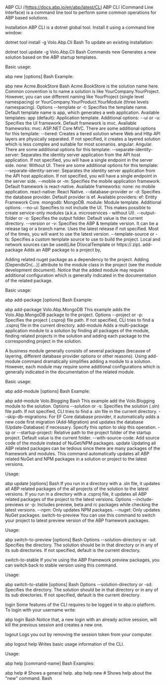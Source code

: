 ABP CLI   //https://docs.abp.io/en/abp/latest/CLI
ABP CLI (Command Line Interface) is a command line tool to perform some common operations for ABP based solutions.

Installation
ABP CLI is a dotnet global tool. Install it using a command line window:

dotnet tool install -g Volo.Abp.Cli
Bash
To update an existing installation:

dotnet tool update -g Volo.Abp.Cli
Bash
Commands
new
Generates a new solution based on the ABP startup templates.

Basic usage:

abp new <solution-name> [options]
Bash
Example:

abp new Acme.BookStore
Bash
Acme.BookStore is the solution name here.
Common convention is to name a solution is like YourCompany.YourProject. However, you can use different naming like YourProject (single level namespacing) or YourCompany.YourProduct.YourModule (three levels namespacing).
Options
--template or -t: Specifies the template name. Default template name is app, which generates a web application. Available templates:
app (default): Application template. Additional options:
--ui or -u: Specifies the UI framework. Default framework is mvc. Available frameworks:
mvc: ASP.NET Core MVC. There are some additional options for this template:
--tiered: Creates a tiered solution where Web and Http API layers are physically separated. If not specified, it creates a layered solution which is less complex and suitable for most scenarios.
angular: Angular. There are some additional options for this template:
--separate-identity-server: Separates the identity server application from the API host application. If not specified, you will have a single endpoint in the server side.
none: Without UI. There are some additional options for this template:
--separate-identity-server: Separates the identity server application from the API host application. If not specified, you will have a single endpoint in the server side.
--mobile or -m: Specifies the mobile application framework. Default framework is react-native. Available frameworks:
none: no mobile application.
react-native: React Native.
--database-provider or -d: Specifies the database provider. Default provider is ef. Available providers:
ef: Entity Framework Core.
mongodb: MongoDB.
module: Module template. Additional options:
--no-ui: Specifies to not include the UI. This makes possible to create service-only modules (a.k.a. microservices - without UI).
--output-folder or -o: Specifies the output folder. Default value is the current directory.
--version or -v: Specifies the ABP & template version. It can be a release tag or a branch name. Uses the latest release if not specified. Most of the times, you will want to use the latest version.
--template-source or -ts: Specifies a custom template source to use to build the project. Local and network sources can be used(Like D\localTemplate or https://<your url>.zip).
add-package
Adds an ABP package to a project by,

Adding related nuget package as a dependency to the project.
Adding [DependsOn(...)] attribute to the module class in the project (see the module development document).
Notice that the added module may require additional configuration which is generally indicated in the documentation of the related package.

Basic usage:

abp add-package <package-name> [options]
Bash
Example:

abp add-package Volo.Abp.MongoDB
This example adds the Volo.Abp.MongoDB package to the project.
Options
--project or -p: Specifies the project (.csproj) file path. If not specified, CLI tries to find a .csproj file in the current directory.
add-module
Adds a multi-package application module to a solution by finding all packages of the module, finding related projects in the solution and adding each package to the corresponding project in the solution.

A business module generally consists of several packages (because of layering, different database provider options or other reasons). Using add-module command dramatically simplifies adding a module to a solution. However, each module may require some additional configurations which is generally indicated in the documentation of the related module.

Basic usage:

abp add-module <module-name> [options]
Bash
Example:

abp add-module Volo.Blogging
Bash
This example add the Volo.Blogging module to the solution.
Options
--solution or -s: Specifies the solution (.sln) file path. If not specified, CLI tries to find a .sln file in the current directory.
--skip-db-migrations: For EF Core database provider, it automatically adds a new code first migration (Add-Migration) and updates the database (Update-Database) if necessary. Specify this option to skip this operation.
-sp or --startup-project: Relative path to the project folder of the startup project. Default value is the current folder.
--with-source-code: Add source code of the module instead of NuGet/NPM packages.
update
Updating all ABP related packages can be tedious since there are many packages of the framework and modules. This command automatically updates all ABP related NuGet and NPM packages in a solution or project to the latest versions.

Usage:

abp update [options]
Bash
If you run in a directory with a .sln file, it updates all ABP related packages of the all projects of the solution to the latest versions.
If you run in a directory with a .csproj file, it updates all ABP related packages of the project to the latest versions.
Options
--include-previews or -p: Includes preview, beta and rc packages while checking the latest versions.
--npm: Only updates NPM packages.
--nuget: Only updates NuGet packages.
switch-to-preview
You can use this command to switch your project to latest preview version of the ABP framework packages.

Usage:

abp switch-to-preview [options]
Bash
Options
--solution-directory or -sd: Specifies the directory. The solution should be in that directory or in any of its sub directories. If not specified, default is the current directory.

switch-to-stable
If you're using the ABP Framework preview packages, you can switch back to stable version using this command.

Usage:

abp switch-to-stable [options]
Bash
Options
--solution-directory or -sd: Specifies the directory. The solution should be in that directory or in any of its sub directories. If not specified, default is the current directory.

login
Some features of the CLI requires to be logged in to abp.io platform. To login with your username write:

abp login <username>
Bash
Notice that, a new login with an already active session, will kill the previous session and creates a new one.

logout
Logs you out by removing the session token from your computer.

abp logout
help
Writes basic usage information of the CLI.

Usage:

abp help [command-name]
Bash
Examples:

abp help        # Shows a general help.
abp help new    # Shows help about the "new" command.
Bash
